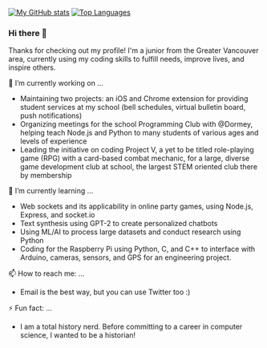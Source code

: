 [![My GitHub stats](https://github-readme-stats.vercel.app/api?username=ezzhang8)](https://github.com/anuraghazra/github-readme-stats)
[![Top Languages](https://github-readme-stats.vercel.app/api/top-langs/?username=ezzhang8&layout=compact)](https://github.com/anuraghazra/github-readme-stats)


### Hi there 👋
Thanks for checking out my profile! I'm a junior from the Greater Vancouver area, currently using my coding skills to fulfill needs, improve lives, and inspire others.

🔭 I’m currently working on ...
* Maintaining two projects: an iOS and Chrome extension for providing student services at my school (bell schedules, virtual bulletin board, push notifications)
* Organizing meetings for the school Programming Club with @Dormey, helping teach Node.js and Python to many students of various ages and levels of experience
* Leading the initiative on coding Project V, a yet to be titled role-playing game (RPG) with a card-based combat mechanic, for a large, diverse game development club at school, the largest STEM oriented club there by membership

🌱 I’m currently learning ...
* Web sockets and its applicability in online party games, using Node.js, Express, and socket.io 
* Text synthesis using GPT-2 to create personalized chatbots
* Using ML/AI to process large datasets and conduct research using Python
* Coding for the Raspberry Pi using Python, C, and C++ to interface with Arduino, cameras, sensors, and GPS for an engineering project.

📫 How to reach me: ...
* Email is the best way, but you can use Twitter too :)

⚡ Fun fact: ...
* I am a total history nerd. Before committing to a career in computer science, I wanted to be a historian!
<!--
**ezzhang8/ezzhang8** is a ✨ _special_ ✨ repository because its `README.md` (this file) appears on your GitHub profile.

Here are some ideas to get you started:

- 🔭 I’m currently working on ...
- 🌱 I’m currently learning ...
- 👯 I’m looking to collaborate on ...
- 🤔 I’m looking for help with ...
- 💬 Ask me about ...
- 📫 How to reach me: ...
- 😄 Pronouns: ...
- ⚡ Fun fact: ...
-->
